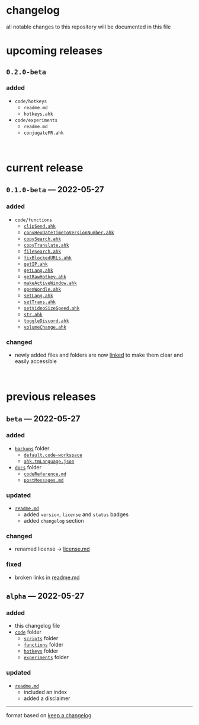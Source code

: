 # changelog
all notable changes to this repository will be documented in this file

# upcoming releases
## `0.2.0-beta`
### added
- `code/hotkeys`
	- `readme.md` <!--(code/hotkeys/README.md)-->
	- `hotkeys.ahk` <!--(code/hotkeys/hotkeys.ahk)-->
- `code/experiments`
	- `readme.md` <!--(code/experiments/README.md)-->
	- `conjugateFR.ahk` <!--(code/experiments/conjugateFR.ahk)-->

<br>

# current release
## `0.1.0-beta` — 2022-05-27
### added
- `code/functions`
	- [`clipSend.ahk`](code/functions/clipSend.ahk)
	- [`convHexDateTimeToVersionNumber.ahk`](code/functions/convHexDateTimeToVersionNumber.ahk)
	- [`copySearch.ahk`](code/functions/copySearch.ahk)
	- [`copyTranslate.ahk`](code/functions/copyTranslate.ahk)
	- [`fileSearch.ahk`](code/functions/fileSearch.ahk)
	- [`fixBlockedURLs.ahk`](code/functions/fixBlockedURLs.ahk)
	- [`getIP.ahk`](code/functions/getIP.ahk)
	- [`getLang.ahk`](code/functions/getLang.ahk)
	- [`getRawHotkey.ahk`](code/functions/getRawHotkey.ahk)
	- [`makeActiveWindow.ahk`](code/functions/makeActiveWindow.ahk)
	- [`openWordle.ahk`](code/functions/openWordle.ahk)
	- [`setLang.ahk`](code/functions/setLang.ahk)
	- [`setTrans.ahk`](code/functions/setTrans.ahk)
	- [`setVideoSizeSpeed.ahk`](code/functions/setVideoSizeSpeed.ahk)
	- [`str.ahk`](code/functions/str.ahk)
	- [`toggleDiscord.ahk`](code/functions/toggleDiscord.ahk)
	- [`volumeChange.ahk`](code/functions/volumeChange.ahk)

### changed
- newly added files and folders are now [linked](#) to make them clear and easily accessible

<br>

# previous releases
## `beta` — 2022-05-27
### added
- [`backups`](backups) folder
	- [`default.code-workspace`](backups/default.code-workspace)
	- [`ahk.tmLanguage.json`](backups/ahk.tmLanguage.json)
- [`docs`](docs) folder
	- [`codeReference.md`](docs/codeReference.md)
	- [`postMessages.md`](docs/postMessages.md)

### updated
- [`readme.md`](README.md)
	- added `version`, `license` and `status` badges
	- added `changelog` section

### changed
- renamed license → [license.md](LICENSE.md)

### fixed
- broken links in [readme.md](README.md)

## `alpha` — 2022-05-27
### added
- this changelog file
- [`code`](code) folder
	- [`scripts`](code/scripts) folder
	- [`functions`](code/functions) folder
	- [`hotkeys`](code/hotkeys) folder
	- [`experiments`](code/experiments) folder

### updated
- [`readme.md`](README.md)
	- included an index
	- added a disclaimer 

---
format based on [keep a changelog](https://keepachangelog.com/)

<!--
`### added` for new features
`### updated` for existing features that have new functionality
`### changed` for changes in existing functionality
`### deprecated` for soon-to-be removed features
`### removed` for now removed features
`### fixed` for any bug fixes
`### security` in case of vulnerabilities
-->

